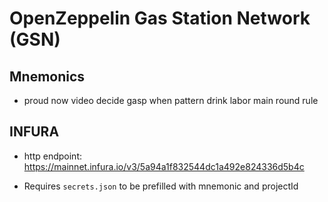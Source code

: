 # OpenZeppelin Gas Station Network (GSN)

## Mnemonics

- proud now video decide gasp when pattern drink labor main round rule

## INFURA

- http endpoint: https://mainnet.infura.io/v3/5a94a1f832544dc1a492e824336d5b4c

- Requires `secrets.json` to be prefilled with mnemonic and projectId
